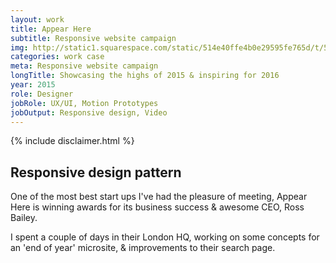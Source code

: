 ```yaml
---
layout: work
title: Appear Here
subtitle: Responsive website campaign
img: http://static1.squarespace.com/static/514e40ffe4b0e29595fe765d/t/5647bbb0e4b072d19f90d5f1/1447541681826/?format=750w
categories: work case
meta: Responsive website campaign
longTitle: Showcasing the highs of 2015 & inspiring for 2016
year: 2015
role: Designer
jobRole: UX/UI, Motion Prototypes
jobOutput: Responsive design, Video
---
```


<div class="wider">
	<div class="grid bigGapBott bigGapTop">
		{% include disclaimer.html %}
	</div>
</div>


<div class="wider">
		<div class="grid bigGapBott bigGapTop">
		      <div class="unit whole">
		        	<h2>Responsive design pattern</h2>
		      </div>
		      <div class="unit one-half">
			        <p class="lead">
			        	One of the most best start ups I've had the pleasure of meeting, Appear Here is winning awards for its business success &amp; awesome CEO, Ross Bailey. 
			        </p>
		       </div>
		      <div class="unit one-half">
			        <p class="lead">
			        	I spent a couple of days in their London HQ, working on some concepts for an 'end of year' microsite, &amp; improvements to their search page.
			        </p>
		       </div>		       
		 </div>
